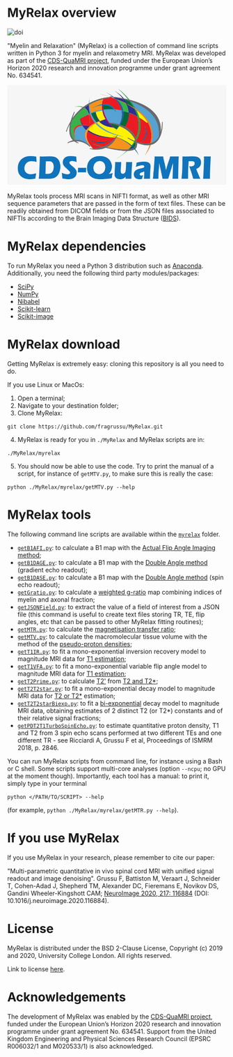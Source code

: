 # MyRelax overview
![doi](https://zenodo.org/badge/213037803.svg)

"Myelin and Relaxation" (MyRelax) is a collection of command line scripts written in Python 3 for myelin and relaxometry MRI. MyRelax was developed as part of the [CDS-QuaMRI project](https://cordis.europa.eu/project/id/634541), funded under the European Union’s Horizon 2020 research and innovation programme under grant agreement No. 634541.

![CDSQuaMRI](https://github.com/fragrussu/MyRelax/blob/master/cdsquamri_logo.png)

MyRelax tools process MRI scans in NIFTI format, as well as other MRI sequence parameters that are passed in the form of text files. These can be readily obtained from DICOM fields or from the JSON files associated to NIFTIs according to the Brain Imaging Data Structure ([BIDS](http://bids.neuroimaging.io)).



# MyRelax dependencies
To run MyRelax you need a Python 3 distribution such as [Anaconda](http://www.anaconda.com/distribution). Additionally, you need the following third party modules/packages:
* [SciPy](http://www.scipy.org)
* [NumPy](https://numpy.org)
* [Nibabel](http://nipy.org/nibabel)
* [Scikit-learn](http://scikit-learn.org/stable)
* [Scikit-image](http://scikit-image.org)


# MyRelax download
Getting MyRelax is extremely easy: cloning this repository is all you need to do.


If you use Linux or MacOs:

1. Open a terminal;
2. Navigate to your destination folder;
3. Clone MyRelax:
```
git clone https://github.com/fragrussu/MyRelax.git 
```
4. MyRelax is ready for you in `./MyRelax` and MyRelax scripts are in: 
```
./MyRelax/myrelax
```
5. You should now be able to use the code. Try to print the manual of a script, for instance of `getMTV.py`, to make sure this is really the case:
```
python ./MyRelax/myrelax/getMTV.py --help
```

# MyRelax tools
The following command line scripts are available within the [`myrelax`](http://github.com/fragrussu/MyRelax/tree/master/myrelax) folder.
* [`getB1AFI.py`](https://github.com/fragrussu/MyRelax/blob/master/myrelax/getB1AFI.py): to calculate a B1 map with the [Actual Flip Angle Imaging method](http://doi.org/10.1002/mrm.21120);
* [`getB1DAGE.py`](https://github.com/fragrussu/MyRelax/blob/master/myrelax/getB1DAGE.py): to calculate a B1 map with the [Double Angle method](https://doi.org/10.1006/jmra.1993.1133) (gradient echo readout);
* [`getB1DASE.py`](https://github.com/fragrussu/MyRelax/blob/master/myrelax/getB1DASE.py): to calculate a B1 map with the [Double Angle method](https://doi.org/10.1006/jmra.1993.1133) (spin echo readout);
* [`getGratio.py`](https://github.com/fragrussu/MyRelax/blob/master/myrelax/getGratio.py): to calculate a [weighted g-ratio](http://doi.org/10.1016/j.neuroimage.2015.05.023) map combining indices of myelin and axonal fraction;
* [`getJSONField.py`](https://github.com/fragrussu/MyRelax/blob/master/myrelax/getJSONField.py): to extract the value of a field of interest from a JSON file (this command is useful to create text files storing TR, TE, flip angles, etc that can be passed to other MyRelax fitting routines);
* [`getMTR.py`](https://github.com/fragrussu/MyRelax/blob/master/myrelax/getMTR.py): to calculate the [magnetisation transfer ratio](http://doi.org/10.1002/ana.20202);
* [`getMTV.py`](https://github.com/fragrussu/MyRelax/blob/master/myrelax/getMTV.py): to calculate the macromolecular tissue volume with the method of the [pseudo-proton densities](http://doi.org/10.1016/j.neuroimage.2012.06.076);
* [`getT1IR.py`](https://github.com/fragrussu/MyRelax/blob/master/myrelax/getT1IR.py): to fit a mono-exponential inversion recovery model to magnitude MRI data for [T1 estimation](http://doi.org/10.1002/mrm.25135);
* [`getT1VFA.py`](https://github.com/fragrussu/MyRelax/blob/master/myrelax/getT1VFA.py): to fit a mono-exponential variable flip angle model to magnitude MRI data for [T1 estimation](http://doi.org/10.1002/mrm.25135);
* [`getT2Prime.py`](https://github.com/fragrussu/MyRelax/blob/master/myrelax/getT2Prime.py): to calculate [T2'](http://doi.org/10.1148/radiol.2483071602) from [T2 and T2*](http://doi.org/10.1097/RMR.0b013e31821e56d8);
* [`getT2T2star.py`](https://github.com/fragrussu/MyRelax/blob/master/myrelax/getT2T2star.py): to fit a mono-exponential decay model to magnitude MRI data for [T2 or T2*](http://doi.org/10.1097/RMR.0b013e31821e56d8) estimation;
* [`getT2T2starBiexp.py`](https://github.com/fragrussu/MyRelax/blob/master/myrelax/getT2T2starBiexp.py): to fit a [bi-exponential](http://doi.org/10.1002/mrm.1910350212) decay model to magnitude MRI data, obtaining estimates of 2 distinct T2 (or T2*) constants and of their relative signal fractions;
* [`getPDT2T1TurboSpinEcho.py`](https://github.com/fragrussu/MyRelax/blob/master/myrelax/getPDT2T1TurboSpinEcho.py): to estimate quantitative proton density, T1 and T2 from 3 spin echo scans performed at two different TEs and one different TR - see Ricciardi A, Grussu F et al, Proceedings of ISMRM 2018, p. 2846.

You can run MyRelax scripts from command line, for instance using a Bash or C shell. Some scripts support multi-core analyses (option `--ncpu`; no GPU at the moment though). Importantly, each tool has a manual: to print it, simply type in your terminal
```
python </PATH/TO/SCRIPT> --help
```
(for example, `python ./MyRelax/myrelax/getMTR.py --help`).

# If you use MyRelax
If you use MyRelax in your research, please remember to cite our paper:

"Multi-parametric quantitative in vivo spinal cord MRI with unified signal readout and image denoising". Grussu F, Battiston M, Veraart J, Schneider T, Cohen-Adad J, Shepherd TM, Alexander DC, Fieremans E, Novikov DS, Gandini Wheeler-Kingshott CAM; [NeuroImage 2020, 217: 116884](http://doi.org/10.1016/j.neuroimage.2020.116884) (DOI: 10.1016/j.neuroimage.2020.116884).

# License
MyRelax is distributed under the BSD 2-Clause License, Copyright (c) 2019 and 2020, University College London. All rights reserved.

Link to license [here](http://github.com/fragrussu/MyRelax/blob/master/LICENSE).

# Acknowledgements
The development of MyRelax was enabled by the [CDS-QuaMRI project](https://cordis.europa.eu/project/id/634541), funded under the European Union’s Horizon 2020 research and innovation programme under grant agreement No. 634541. Support from the United Kingdom Engineering and Physical Sciences Research Council (EPSRC R006032/1 and M020533/1) is also acknowledged.
